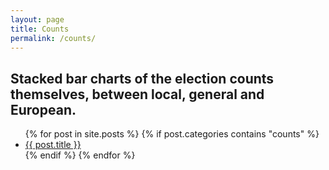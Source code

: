 ```yaml
---
layout: page
title: Counts
permalink: /counts/
---
```


## Stacked bar charts of the election counts themselves, between local, general and European.

  <ul>
    {% for post in site.posts %}
    {% if post.categories contains "counts" %}
      <li><a href="{{ post.url }}">{{ post.title }}</a></li>
      {% endif %}
    {% endfor %}
  </ul>
